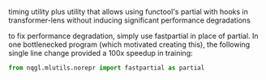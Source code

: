 timing utility plus utility that allows using functool's partial with hooks in transformer-lens without inducing significant performance degradations

to fix performance degradation, simply use fastpartial in place of partial. In one bottlenecked program (which motivated creating this), the following single line change provided a 100x speedup in training:

```python
from nqgl.mlutils.norepr import fastpartial as partial
```
